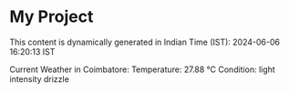 # My Project

This content is dynamically generated in Indian Time (IST): 2024-06-06 16:20:13 IST


Current Weather in Coimbatore:
Temperature: 27.88 °C
Condition: light intensity drizzle

